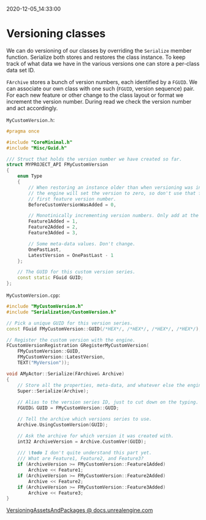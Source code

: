 2020-12-05_14:33:00

# Versioning classes

We can do versioning of our classes by overriding the `Serialize` member function.
Serialize both stores and restores the class instance.
To keep track of what data we have in the various versions one can store a per-class data set ID.

`FArchive` stores a bunch of version numbers, each identified by a `FGUID`.
We can associate our own class with one such (`FGUID`, version sequence) pair.
For each new feature or other change to the class layout or format we increment the version number.
During read we check the version number and act accordingly.

`MyCustomVersion.h`:
```cpp
#pragma once

#include "CoreMinimal.h"
#include "Misc/Guid.h"

/// Struct that holds the version number we have created so far.
struct MYPROJECT_API FMyCustomVersion
{
    enum Type
    {
        // When restoring an instance older than when versioning was introduced
        // the engine will set the version to zero, so don't use that for the
        // first feature version number.
        BeforeCustomVersionWasAdded = 0,

        // Monotinically incrementing version numbers. Only add at the end.
        Feature1Added = 1,
        Feature2Added = 2,
        Feature3Added = 3,

        // Some meta-data values. Don't change.
        OnePastLast,
        LatestVersion = OnePastLast - 1
    };

    // The GUID for this custom version series.
    const static FGuid GUID;
};
```

`MyCustomVersion.cpp`:
```cpp
#include "MyCustomVersion.h"
#include "Serialization/CustomVersion.h"

// Pick a unique GUID for this version series.
const FGuid FMyCustomVersion::GUID(/*HEX*/, /*HEX*/, /*HEX*/, /*HEX*/);

// Register the custom version with the engine.
FCustomVersionRegistration GRegisterMyCustomVersion(
    FMyCustomVersion::GUID,
    FMyCustomVersion::LatestVersion,
    TEXT("MyVersion"));
```

```cpp
void AMyActor::Serialize(FArchive& Archive)
{
    // Store all the properties, meta-data, and whatever else the engine needs.
    Super::Serialize(Archive);
    
    // Alias to the version series ID, just to cut down on the typing.
    FGUID& GUID = FMyCustomVersion::GUID;

    // Tell the archive which versions series to use.
    Archive.UsingCustomVersion(GUID);

    // Ask the archive for which version it was created with.
    int32 ArchiveVersion = Archive.CustomVer(GUID);
    
    /// \todo I don't quite understand this part yet.
    /// What are Feature1, Feature2, and Feature3?
    if (ArchiveVersion >= FMyCustomVersion::Feature1Added)
        Archive << Feature1;
    if (ArchiveVersion >= FMyCustomVersion::Feature2Added)
        Archive << Feature2;
    if (ArchiveVersion >= FMyCustomVersion::Feature3Added)
        Archive << Feature3;
}
```

[VersioningAssetsAndPackages @ docs.unrealengine.com](https://docs.unrealengine.com/en-US/ProgrammingAndScripting/ProgrammingWithCPP/UnrealArchitecture/VersioningAssetsAndPackages/index.html)  
